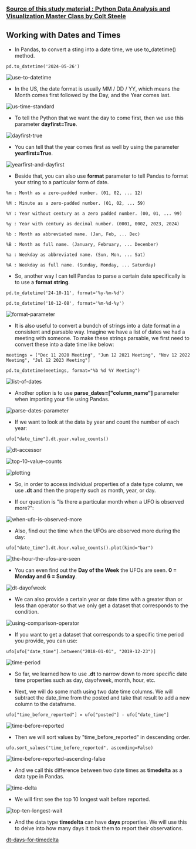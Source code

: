 ### [Source of this study material : Python Data Analysis and Visualization Master Class by Colt Steele](https://www.udemy.com/course/python-data-analysis-visualization/)


## Working with Dates and Times

- In Pandas, to convert a sting into a date time, we use to_datetime() method.


```
pd.to_datetime('2024-05-26')
```


![use-to-datetime](/pictures/python/working-with-dates-and-times/use_to_datetime.PNG "use to_datetime")


- In the US, the date format is usually MM / DD / YY, which means the Month comes first followed by the Day, and the Year comes last.


![us-time-standard](/pictures/python/working-with-dates-and-times/us-time-standard.PNG "us time standard")


- To tell the Python that we want the day to come first, then we use this parameter **dayfirst=True**.


![dayfirst-true](/pictures/python/working-with-dates-and-times/dayfirst-true.PNG "dayfirst = True")


- You can tell that the year comes first as well by using the parameter **yearfirst=True**.


![yearfirst-and-dayfirst](/pictures/python/working-with-dates-and-times/yearfirst-and-dayfirst.PNG "yearfirst and dayfirst")


- Beside that, you can also use **format** parameter to tell Pandas to format your string to a particular form of date.


```
%m : Month as a zero-padded number. (01, 02, ... 12)

%M : Minute as a zero-padded number. (01, 02, ... 59)

%Y : Year without century as a zero padded number. (00, 01, ... 99)

%y : Year with century as decimal number. (0001, 0002, 2023, 2024)

%b : Month as abbreviated name. (Jan, Feb, ... Dec)

%B : Month as full name. (January, February, ... December)

%a : Weekday as abbreviated name. (Sun, Mon, ... Sat)

%A : Weekday as full name. (Sunday, Monday, ... Saturday)
```

- So, another way I can tell Pandas to parse a certain date specifically is to use a **format string**. 


```
pd.to_datetime('24-10-11', format='%y-%m-%d')

pd.to_datetime('10-12-08', format='%m-%d-%y')
```


![format-parameter](/pictures/python/working-with-dates-and-times/format-parameter.PNG "format parameter")


- It is also useful to convert a bundch of strings into a date format in a consistent and parsable way. Imagine we have a list of dates we had a meeting with someone. To make these strings parsable, we first need to convert these into a date time like below:


```
meetings = ["Dec 11 2020 Meeting", "Jun 12 2021 Meeting", "Nov 12 2022 Meeting", "Jul 12 2023 Meeting"] 

pd.to_datetime(meetings, format="%b %d %Y Meeting")
```


![list-of-dates](/pictures/python/working-with-dates-and-times/list-of-dates.PNG "list of dates")


- Another option is to use **parse_dates=["column_name"]** parameter when importing your file using Pandas.


![parse-dates-parameter](/pictures/python/working-with-dates-and-times/parse-dates-parameter.PNG "parse dates parameter")


- If we want to look at the data by year and count the number of each year:


```
ufo["date_time"].dt.year.value_counts()
```


![dt-accessor](/pictures/python/working-with-dates-and-times/dt-accessor.PNG "dt accessor")


![top-10-value-counts](/pictures/python/working-with-dates-and-times/top-10-value-counts.PNG "top 10 value counts")


![plotting](/pictures/python/working-with-dates-and-times/plotting.PNG "plotting")


- So, in order to access individual properties of a date type column, we use **.dt** and then the property such as month, year, or day.


- If our question is "Is there a particular month when a UFO is observed more?":


![when-ufo-is-observed-more](/pictures/python/working-with-dates-and-times/month-when-ufo-is-observed.PNG "when is ufos are observed most")


- Also, find out the time when the UFOs are observed more during the day:


```
ufo["date_time"].dt.hour.value_counts().plot(kind="bar")
```


![the-hour-the-ufos-are-seen](/pictures/python/working-with-dates-and-times/the-hour-ufos-are-seen.PNG "the hour the UFOs are seen")


- You can even find out the **Day of the Week** the UFOs are seen. **0 = Monday and 6 = Sunday**.


![dt-dayofweek](/pictures/python/working-with-dates-and-times/dt-dayofweek.PNG "dt dayofweek")


- We can also provide a certain year or date time with a greater than or less than operator so that we only get a dataset that corresponds to the condition.


![using-comparison-operator](/pictures/python/working-with-dates-and-times/comparison-operator.PNG "comparison operator")


- If you want to get a dataset that corresponds to a specific time period you provide, you can use:


```
ufo[ufo["date_time"].between("2018-01-01", "2019-12-23")]
```


![time-period](/pictures/python/working-with-dates-and-times/time-period.PNG "time period")


- So far, we learned how to use **.dt** to narrow down to more specific date time properties such as day, dayofweek, month, hour, etc.


- Next, we will do some math using two date time columns. We will subtract the date_time from the posted and take that result to add a new column to the dataframe.


```
ufo["time_before_reported"] = ufo["posted"] - ufo["date_time"]
```


![time-before-reported](/pictures/python/working-with-dates-and-times/time-before-reported.PNG "time before reported")


- Then we will sort values by "time_before_reported" in descending order.


```
ufo.sort_values("time_before_reported", ascending=False)
```


![time-before-reported-ascending-false](/pictures/python/working-with-dates-and-times/sort-values-ascending-false.PNG "time before reported ascending false")


- And we call this difference between two date times as **timedelta** as a data type in Pandas.


![time-delta](/pictures/python/working-with-dates-and-times/dt-timedelta.PNG "dt timedelta")


- We will first see the top 10 longest wait before reported. 


![top-ten-longest-wait](/pictures/python/working-with-dates-and-times/top-ten-longest-wait.PNG "top ten longest wait")


- And the data type **timedelta** can have **days** properties. We will use this to delve into how many days it took them to report their observations.


[dt-days-for-timedelta](/pictures/python/working-with-dates-and-times/dt-days-for-timedelta.PNG "dt days for timedelta")


